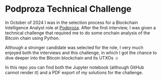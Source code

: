 # Podproza Technical Challenge

In October of 2024 I was in the selection process for a Blockchain Intelligence Analyst role at [Podproza](https://www.podproza.cz/). After the first interview, I was given a technical challenge that required me to do some onchain analysis of the Bitcoin chain using Python.

Although a stronger candidate was selected for the role, I very much enjoyed both the interviews and this challenge, in which I got the chance to dive deeper into the Bitcoin blockchain and its UTXOs ☺

In this repo you can find both the Jupyter notebook (although GitHub cannot render it) and a PDF export of my solutions for the challenge.
